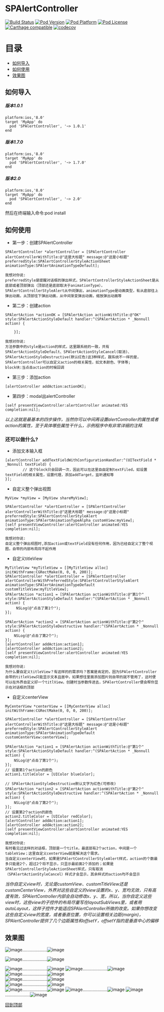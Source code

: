 
# SPAlertController
[![Build Status](http://img.shields.io/travis/SPStore/SPAlertController.svg?style=flat)](https://travis-ci.org/SPStore/SPAlertController)
[![Pod Version](http://img.shields.io/cocoapods/v/SPAlertController.svg?style=flat)](http://cocoadocs.org/docsets/SPAlertController/)
[![Pod Platform](http://img.shields.io/cocoapods/p/SPAlertController.svg?style=flat)](http://cocoadocs.org/docsets/SPAlertController/)
[![Pod License](http://img.shields.io/cocoapods/l/SPAlertController.svg?style=flat)](https://www.apache.org/licenses/LICENSE-2.0.html)
[![Carthage compatible](https://img.shields.io/badge/Carthage-compatible-4BC51D.svg?style=flat)](https://github.com/SPStore/SPAlertController)
[![codecov](https://codecov.io/gh/SPStore/SPAlertController/branch/master/graph/badge.svg)](https://codecov.io/gh/SPStore/SPAlertController)
# 目录
* [如何导入](#如何导入) 
* [如何使用](#如何使用)
* [效果图](#效果图) 

## 如何导入
##### 版本1.0.1
```
platform:ios,'8.0'
target 'MyApp' do
  pod 'SPAlertController', '~> 1.0.1'
end
```
##### 版本1.7.0
```
platform:ios,'8.0'
target 'MyApp' do
  pod 'SPAlertController', '~> 1.7.0'
end
```
##### 版本2.0
```
platform:ios,'8.0'
target 'MyApp' do
  pod 'SPAlertController', '~> 2.0'
end
```
然后在终端输入命令:pod install 

## 如何使用
* 第一步：创建SPAlertController
```
SPAlertController *alertController = [SPAlertController alertControllerWithTitle:@"这是大标题" message:@"这是小标题" preferredStyle:SPAlertControllerStyleActionSheet animationType:SPAlertAnimationTypeDefault];

我想对你说:
preferredStyle是提醒对话框的弹出样式，SPAlertControllerStyleActionSheet是从底部或者顶部弹出（顶部还是底部取决于animationType），SPAlertControllerStyleAlert从中间弹出，animationType是动画类型，有从底部往上弹出动画，从顶部往下弹出动画，从中间渐变弹出动画，缩放弹出动画等

```
* 第二步：创建action
```
SPAlertAction *actionOK = [SPAlertAction actionWithTitle:@"OK" style:SPAlertActionStyleDefault handler:^(SPAlertAction * _Nonnull action) {
        
    }];
    
我想对你说:
方法参数中的style是action的样式，这里跟系统的一致，共有SPAlertActionStyleDefault、SPAlertActionStyleCancel(取消)、SPAlertActionStyleDestructive(默认红色)这3种样式，跟系统不一样的是，SPAlertController可以自定义action的相关属性，如文本颜色、字体等;
block块:当点击action的时候回调
```
* 第三步：添加action
```
[alertController addAction:actionOK];
```
* 第四步：modal出alertController
```
[self presentViewController:alertController animated:YES completion:nil];
```
*以上这就是最基本的四步操作，当然你可以中间再设置alertController的属性或者action的属性，至于具体哪些属性干什么，示例程序中有非常详细的注释.*

### 还可以做什么?
* 添加文本输入框
```
[alertController addTextFieldWithConfigurationHandler:^(UITextField * _Nonnull textField) {
        // 这个block只会回调一次，因此可以在这里自由定制textFiled，如设置textField的相关属性，设置代理，添加addTarget，监听通知等
}];
```
* 自定义整个弹出视图
```
MyView *myView = [MyView shareMyView];
    
SPAlertController *alertController = [SPAlertController alertControllerWithTitle:@"这是大标题" message:@"这是小标题" preferredStyle:SPAlertControllerStyleAlert animationType:SPAlertAnimationTypeAlpha customView:myView];
[self presentViewController:alertController animated:YES completion:nil];
    
我想对你说:
自定义整个弹出视图时,添加action或textField没有任何作用，因为已经自定义了整个视图，自带的内部布局将不起作用
```
* 自定义titleView
```
MyTitleView *myTitleView = [[MyTitleView alloc] initWithFrame:CGRectMake(0, 0, 0, 200)];
SPAlertController *alertController = [SPAlertController alertControllerWithPreferredStyle:SPAlertControllerStyleAlert animationType:SPAlertAnimationTypeDefault customTitleView:myTitleView];
SPAlertAction *action1 = [SPAlertAction actionWithTitle:@"第1个" style:SPAlertActionStyleDefault handler:^(SPAlertAction * _Nonnull action) {
     NSLog(@"点击了第1个");
}];
    
SPAlertAction *action2 = [SPAlertAction actionWithTitle:@"第2个" style:SPAlertActionStyleDestructive handler:^(SPAlertAction * _Nonnull action) {
    NSLog(@"点击了第2个");
}];
[alertController addAction:action1];
[alertController addAction:action2];
[self presentViewController:alertController animated:YES completion:nil];

我想对你说:
为什么要自定义titleView？有这样的的需求吗？答案是肯定的，因为SPAlertController自带的titleView只能显示文本且居中，如果想往里面添加图片则自带的就不管用了，这时便可以在外界自定义好一个titlView，创建时当参数传进去，SPAlertController便会帮你显示在对话框的顶部
```
* 自定义centerView
```
MyCenterView *centerView = [[MyCenterView alloc] initWithFrame:CGRectMake(0, 0, 0, 200)];
    
SPAlertController *alertController = [SPAlertController alertControllerWithTitle:@"这是大标题" message:@"这是小标题" preferredStyle:SPAlertControllerStyleAlert animationType:SPAlertAnimationTypeDefault customCenterView:centerView];

SPAlertAction *action1 = [SPAlertAction actionWithTitle:@"第1个" style:SPAlertActionStyleDefault handler:^(SPAlertAction * _Nonnull action) {
    NSLog(@"点击了第1个");
}];
// 设置第1个action的颜色
action1.titleColor = [UIColor blueColor];

// SPAlertActionStyleDestructive默认文字为红色(可修改)
SPAlertAction *action2 = [SPAlertAction actionWithTitle:@"第2个" style:SPAlertActionStyleDestructive handler:^(SPAlertAction * _Nonnull action) {
    NSLog(@"点击了第2个");
}];
// 设置第2个action的颜色
action2.titleColor = [UIColor redColor];
[alertController addAction:action1];
[alertController addAction:action2];
[self presentViewController:alertController animated:YES completion:nil];

我想对你说:
有时看见过这样的对话框，顶部是一个title，最底部有2个action，中间是一个tableView；这里自定义centerView就是解决这个需求。
当自定义centerView时，如果是SPAlertControllerStyleAlert样式，action的个数最多只能是2个，超过2个将不显示，只显示最前面2个添加的；如果是SPAlertControllerStyleActionSheet样式，只有取消（SPAlertActionStyleCancel）样式才会显示，其余样式的action均不会显示
```
*当你自定义view时，无论是customView、customTitleView还是customCenterView，外界对这些自定义的view设置的x、y、宽均无效，只有高度有效，SPAlertController内部会自动修改x、y、宽，所以，当你自定义这些view时，这些view的子控件的布局尽量写在layoutSubViews里，或者用autoLayout，这样子控件才能适应SPAlertController所做的改变。如果你想改变这些自定义view的宽度，或者垂直位置，你可以设置相关边距(margin)，SPAlertController提供了几个边距属性和offsetY，offsetY指的是垂直中心的偏移*

## 效果图
![image](https://github.com/SPStore/SPAlertController/blob/master/PreImages/F6C0259AFBAD7E5F651CB1FD41796DEF.jpg)....................![image](https://github.com/SPStore/SPAlertController/blob/master/PreImages/06A97B9DBDE3F07D2207BAA2085D25C6.jpg)  

![image](https://github.com/SPStore/SPAlertController/blob/master/PreImages/A76E51AC536052790CD80C184E803432.jpg)....................![image](https://github.com/SPStore/SPAlertController/blob/master/PreImages/9C6F94D5ECF90CE6A94D90D507DB18EC.jpg)  

![image](https://github.com/SPStore/SPAlertController/blob/master/PreImages/4DB2CAFA218FEE08E36578C94F2A5B71.jpg)....................![image](https://github.com/SPStore/SPAlertController/blob/master/PreImages/03A721F9F6A4F39346134F7EEE49FA2E.jpg)
![image](https://github.com/SPStore/SPAlertController/blob/master/PreImages/3DB1CF20C14DFE9103B827F06BE5ACE5.jpg)....................![image](https://github.com/SPStore/SPAlertController/blob/master/PreImages/1A20B204D250B3DBFE973A4EC0C5209F.jpg)  
![image](https://github.com/SPStore/SPAlertController/blob/master/PreImages/57DDD7273486D292452471FAFDDC9F18.jpg)....................![image](https://github.com/SPStore/SPAlertController/blob/master/PreImages/CDD1F2ADE694932980AB1509921FB628.jpg)  
![image](https://github.com/SPStore/SPAlertController/blob/master/PreImages/EAEFB2EAA7932E456E7D85238E2C73C7.jpg)....................![image](https://github.com/SPStore/SPAlertController/blob/master/PreImages/2DB32E8A0446B214C5EDC97998B127BA.jpg)  
![image](https://github.com/SPStore/SPAlertController/blob/master/PreImages/19E17ECCD0C1A8CE7D0499CD8AF06A2F.jpg)....................![image](https://github.com/SPStore/SPAlertController/blob/master/PreImages/30D02B422FC9CA27F5CBA37FF85BADE6.jpg)  
![image](https://github.com/SPStore/SPAlertController/blob/master/PreImages/36186FEFDD89D2356EFEF140093A28A7.jpg)....................![image](https://github.com/SPStore/SPAlertController/blob/master/PreImages/3E8019BA57F447785BD2561ECF95D234.jpg)
![image](https://github.com/SPStore/SPAlertController/blob/master/PreImages/91B2F76B900C0EA9B5E34B8AE64CAB36.jpg)....................![image](https://github.com/SPStore/SPAlertController/blob/master/PreImages/1776B8F36B3C3051C2C2FE3AE12D843F.jpg)
![image](https://github.com/SPStore/SPAlertController/blob/master/PreImages/1FE9B512B50D7E139B30E0BDB5B3FF6E.jpg)....................![image](https://github.com/SPStore/SPAlertController/blob/master/PreImages/86C4035CB7097B99FA89706E3668055E.jpg)



[回到顶部](#目录) 
